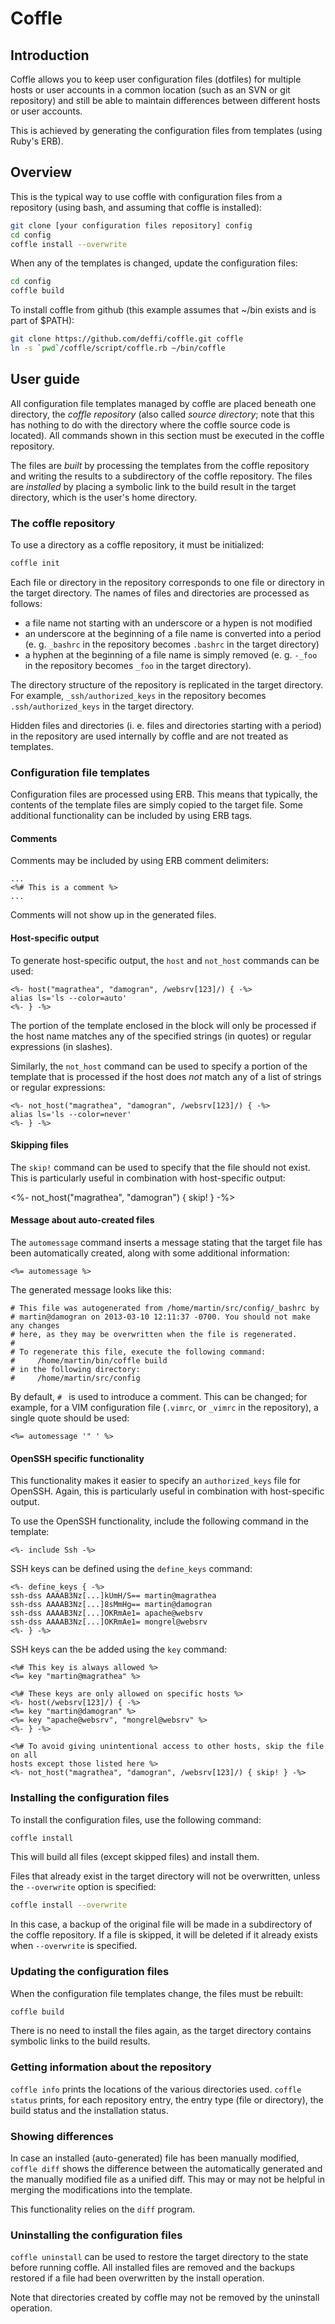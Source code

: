 Coffle
======

Introduction
------------

Coffle allows you to keep user configuration files (dotfiles) for multiple hosts or
user accounts in a common location (such as an SVN or git repository) and still
be able to maintain differences between different hosts or user accounts.

This is achieved by generating the configuration files from templates (using Ruby's
ERB).


Overview
--------

This is the typical way to use coffle with configuration files from a repository (using
bash, and assuming that coffle is installed):
```bash
git clone [your configuration files repository] config
cd config
coffle install --overwrite
```

When any of the templates is changed, update the configuration files:
```bash
cd config
coffle build
```

To install coffle from github (this example assumes that ~/bin exists and is part of $PATH):
```bash
git clone https://github.com/deffi/coffle.git coffle
ln -s `pwd`/coffle/script/coffle.rb ~/bin/coffle
```


User guide
----------

All configuration file templates managed by coffle are placed beneath one directory, the
*coffle repository* (also called *source directory*; note that this has nothing to do with
the directory where the coffle source code is located). All commands shown in this section
must be executed in the coffle repository.

The files are *built* by processing the templates from the coffle repository
and writing the results to a subdirectory of the coffle repository. The files
are *installed* by placing a symbolic link to the build result in the target
directory, which is the user's home directory.


### The coffle repository

To use a directory as a coffle repository, it must be initialized:
```bash
coffle init
```

Each file or directory in the repository corresponds to one file or directory in the
target directory. The names of files and directories are processed as follows:

* a file name not starting with an underscore or a hypen is not modified
* an underscore at the beginning of a file name is converted into a period
  (e. g. `_bashrc` in the repository becomes `.bashrc` in the target directory)
* a hyphen at the beginning of a file name is simply removed (e. g. `-_foo`
  in the repository becomes `_foo` in the target directory).

The directory structure of the repository is replicated in the target directory. For
example, `_ssh/authorized_keys` in the repository becomes `.ssh/authorized_keys` in the
target directory.

Hidden files and directories (i. e. files and directories starting with a period) in the
repository are used internally by coffle and are not treated as templates.


### Configuration file templates

Configuration files are processed using ERB. This means that typically, the
contents of the template files are simply copied to the target file. Some
additional functionality can be included by using ERB tags.


#### Comments

Comments may be included by using ERB comment delimiters:
```erb
...
<%# This is a comment %>
...
```

Comments will not show up in the generated files.


#### Host-specific output

To generate host-specific output, the `host` and `not_host` commands can be
used:
```erb
<%- host("magrathea", "damogran", /websrv[123]/) { -%>
alias ls='ls --color=auto'
<%- } -%>
```

The portion of the template enclosed in the block will only be processed if the
host name matches any of the specified strings (in quotes) or regular
expressions (in slashes).

Similarly, the `not_host` command can be used to specify a portion of the
template that is processed if the host does *not* match any of a list of
strings or regular expressions: 
```erb
<%- not_host("magrathea", "damogran", /websrv[123]/) { -%>
alias ls='ls --color=never'
<%- } -%>
```


#### Skipping files

The `skip!` command can be used to specify that the file should not exist. This
is particularly useful in combination with host-specific output:

<%- not_host("magrathea", "damogran") { skip! } -%> 



#### Message about auto-created files

The `automessage` command inserts a message stating that the target file has
been automatically created, along with some additional information:
```erb
<%= automessage %>
```

The generated message looks like this:
```
# This file was autogenerated from /home/martin/src/config/_bashrc by
# martin@damogran on 2013-03-10 12:11:37 -0700. You should not make any changes
# here, as they may be overwritten when the file is regenerated.
# 
# To regenerate this file, execute the following command:
#     /home/martin/bin/coffle build
# in the following directory:
#     /home/martin/src/config
```

By default, `# ` is used to introduce a comment. This can be changed; for
example, for a VIM configuration file (`.vimrc`, or `_vimrc` in the
repository), a single quote should be used:
```
<%= automessage '" ' %>
```

#### OpenSSH specific functionality

This functionality makes it easier to specify an `authorized_keys` file for
OpenSSH. Again, this is particularly useful in combination with host-specific
output.

To use the OpenSSH functionality, include the following command in the
template:
```erb
<%- include Ssh -%>
```

SSH keys can be defined using the `define_keys` command:
```erb
<%- define_keys { -%>
ssh-dss AAAAB3Nz[...]kUmH/S== martin@magrathea
ssh-dss AAAAB3Nz[...]8sMmHg== martin@damogran
ssh-dss AAAAB3Nz[...]OKRmAe1= apache@websrv
ssh-dss AAAAB3Nz[...]OKRmAe1= mongrel@websrv
<%- } -%> 
```

SSH keys can the be added using the `key` command:
```erb
<%# This key is always allowed %>
<%= key "martin@magrathea" %>

<%# These keys are only allowed on specific hosts %>
<%- host(/websrv[123]/) { -%>
<%= key "martin@damogran" %>
<%= key "apache@websrv", "mongrel@websrv" %>
<%- } -%>

<%# To avoid giving unintentional access to other hosts, skip the file on all
hosts except those listed here %>
<%- not_host("magrathea", "damogran", /websrv[123]/) { skip! } -%>
```


### Installing the configuration files

To install the configuration files, use the following command:
```bash
coffle install
```

This will build all files (except skipped files) and install them.

Files that already exist in the target directory will not be overwritten,
unless the ``--overwrite`` option is specified:
```bash
coffle install --overwrite
```

In this case, a backup of the original file will be made in a subdirectory of
the coffle repository. If a file is skipped, it will be deleted if it already
exists when ``--overwrite`` is specified.


### Updating the configuration files

When the configuration file templates change, the files must be rebuilt:
```bash
coffle build
```

There is no need to install the files again, as the target directory
contains symbolic links to the build results.


### Getting information about the repository

```coffle info``` prints the locations of the various directories used.
```coffle status``` prints, for each repository entry, the entry type (file or
directory), the build status and the installation status.


### Showing differences

In case an installed (auto-generated) file has been manually modified,
```coffle diff``` shows the difference between the automatically generated and
the manually modified file as a unified diff. This may or may not be helpful in
merging the modifications into the template.

This functionality relies on the `diff` program.


### Uninstalling the configuration files

```coffle uninstall``` can be used to restore the target directory to the state
before running coffle. All installed files are removed and the backups restored
if a file had been overwritten by the install operation.

Note that directories created by coffle may not be removed by the uninstall
operation.

